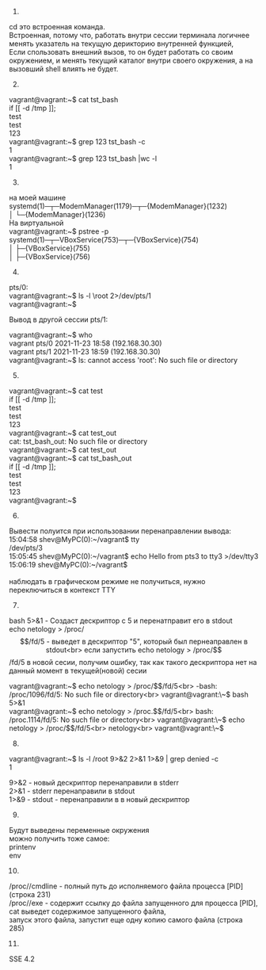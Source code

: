 1. 
cd это встроенная команда.<br>
Вcтроенная, потому что, работать внутри сессии терминала логичнее менять указатель на текущую дерикторию внутренней функцией, <br>
Если спользовать внешний вызов, то он будет работать со своим окружением, и менять  текущий каталог внутри своего окружения, а на вызовший shell влиять не будет.

2. 
vagrant@vagrant:\~$ cat tst_bash<br>
if [[ -d /tmp ]];<br>
test<br>
test<br>
123<br>
vagrant@vagrant:\~$ grep 123 tst_bash -c<br>
1<br>
vagrant@vagrant:\~$ grep 123 tst_bash |wc -l<br>
1<br>

3. 
на моей машине<br>
systemd(1)─┬─ModemManager(1179)─┬─{ModemManager}(1232)<br>
           │                    └─{ModemManager}(1236)<br>
На виртуальной<br>
vagrant@vagrant:~$ pstree -p<br>
systemd(1)─┬─VBoxService(753)─┬─{VBoxService}(754)<br>
           │                  ├─{VBoxService}(755)<br>
           │                  ├─{VBoxService}(756)<br>
           
4.
pts/0:<br>
vagrant@vagrant:\~$ ls -l \root 2>/dev/pts/1<br>
vagrant@vagrant:\~$ <br>    

Вывод в другой сессии pts/1:    <br>

vagrant@vagrant:\~$ who<br>
vagrant  pts/0        2021-11-23 18:58 (192.168.30.30)<br>
vagrant  pts/1        2021-11-23 18:59 (192.168.30.30)<br>
vagrant@vagrant:\~$ ls: cannot access 'root': No such file or directory<br>

5.
vagrant@vagrant:\~$ cat test<br>
if [[ -d /tmp ]];<br>
test<br>
test<br>
123<br>
vagrant@vagrant:\~$ cat test_out<br>
cat: tst_bash_out: No such file or directory <br>
vagrant@vagrant:\~$ cat <test >test_out<br>
vagrant@vagrant:\~$ cat tst_bash_out<br>
if [[ -d /tmp ]];<br>
test<br>
test<br>
123<br>
vagrant@vagrant:\~$<br>
   
6.
Вывести полуится при использовании перенаправлении вывода:<br>
    15:04:58 shev@MyPC(0):\~/vagrant$ tty<br>
    /dev/pts/3<br>
    15:05:45 shev@MyPC(0):\~/vagrant$ echo Hello from pts3 to tty3 >/dev/tty3<br>
    15:06:19 shev@MyPC(0):\~/vagrant$ <br>
<br>
наблюдать в графическом режиме не получиться, нужно переключиться в контекст TTY <br>

7.
bash 5>&1 - Создаст дескриптор с 5 и перенатправит его в stdout<br>
echo netology > /proc/$$/fd/5 - выведет в дескриптор "5", который был пернеаправлен в stdout<br>
если запустить echo netology > /proc/$$/fd/5 в новой сесии, получим ошибку, так как такого дескриптора нет на данный момент в текущей(новой) сесии<br>
    
vagrant@vagrant:\~$ echo netology > /proc/$$/fd/5<br>
-bash: /proc/1096/fd/5: No such file or directory<br>
vagrant@vagrant:\~$ bash 5>&1<br>
vagrant@vagrant:\~$ echo netology > /proc.$$/fd/5<br>
bash: /proc.1114/fd/5: No such file or directory<br>
vagrant@vagrant:\~$ echo netology > /proc/$$/fd/5<br>
netology<br>
vagrant@vagrant:\~$<br>

8.
vagrant@vagrant:\~$ ls -l /root 9>&2 2>&1 1>&9 | grep denied -c <br>
1<br>

9>&2 - новый дескриптор перенаправили в stderr<br>
2>&1 - stderr перенаправили в stdout <br>
1>&9 - stdout - перенаправили в в новый дескриптор<br>

9.
Будут выведены переменные окружения<br>
можно получить тоже самое:<br>
printenv<br>
env<br>

10.
/proc/<PID>/cmdline - полный путь до исполняемого файла процесса [PID]  (строка 231)<br>
/proc/<PID>/exe - содержит ссылку до файла запущенного для процесса [PID], <br>
cat выведет содержимое запущенного файла, <br>
запуск этого файла,  запустит еще одну копию самого файла  (строка 285)<br>

11.
SSE 4.2<br>

